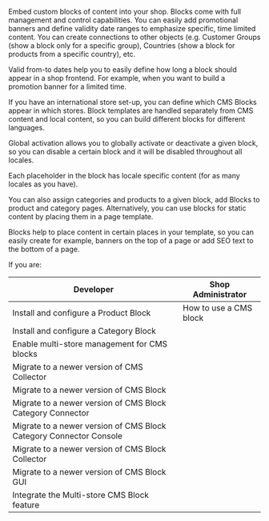 Embed custom blocks of content into your shop. Blocks come with full management and control capabilities. You can easily add promotional banners and define validity date ranges to emphasize specific, time limited content. You can create connections to other objects (e.g. Customer Groups (show a block only for a specific group), Countries (show a block for products from a specific country), etc.

Valid from-to dates help you to easily define how long a block should appear in a shop frontend. For example, when you want to build a promotion banner for a limited time.

If you have an international store set-up, you can define which CMS Blocks appear in which stores. Block templates are handled separately from CMS content and local content, so you can build different blocks for different languages.

Global activation allows you to globally activate or deactivate a given block, so you can disable a certain block and it will be disabled throughout all locales.

Each placeholder in the block has locale specific content (for as many locales as you have).

You can also assign categories and products to a given block, add Blocks to product and category pages. Alternatively, you can use blocks for static content by placing them in a page template.

Blocks help to place content in certain places in your template, so you can easily create for example, banners on the top of a page or add SEO text to the bottom of a page.

If you are:

| Developer|Shop Administrator|
| --- | --- |
| Install and configure a Product Block | How to use a CMS block |
|Install and configure a Category Block | 
| Enable multi-store management for CMS blocks |   |
| Migrate to a newer version of CMS Collector |   |
| Migrate to a newer version of CMS Block |   |
| Migrate to a newer version of CMS Block Category Connector |   |
| Migrate to a newer version of CMS Block Category Connector Console |   |
| Migrate to a newer version of CMS Block Collector |   |
| Migrate to a newer version of CMS Block GUI |   |
| Integrate the Multi-store CMS Block feature |   |
